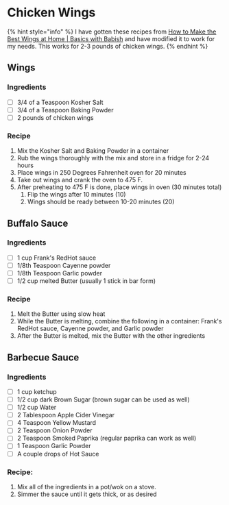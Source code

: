 # Chicken Wings

{% hint style="info" %}
I have gotten these recipes from [How to Make the Best Wings at Home | Basics with Babish](https://vid.puffyan.us/watch?v=mXtKxjyfRFU) and have modified it to work for my needs. This works for 2-3 pounds of chicken wings.
{% endhint %}

## Wings

### Ingredients

* [ ] 3/4 of a Teaspoon Kosher Salt
* [ ] 3/4 of a Teaspoon Baking Powder
* [ ] 2 pounds of chicken wings

### Recipe

1. Mix the Kosher Salt and Baking Powder in a container
2. Rub the wings thoroughly with the mix and store in a fridge for 2-24 hours
3. Place wings in 250 Degrees Fahrenheit oven for 20 minutes
4. Take out wings and crank the oven to 475 F.
5. After preheating to 475 F is done, place wings in oven (30 minutes total)
   1. Flip the wings after 10 minutes (10)
   2. Wings should be ready between 10-20 minutes (20)

## Buffalo Sauce

### Ingredients

* [ ] 1 cup Frank's RedHot sauce
* [ ] 1/8th Teaspoon Cayenne powder
* [ ] 1/8th Teaspoon Garlic powder
* [ ] 1/2 cup melted Butter (usually 1 stick in bar form)

### Recipe

1. Melt the Butter using slow heat
2. While the Butter is melting, combine the following in a container: Frank's RedHot sauce, Cayenne powder, and Garlic powder
3. After the Butter is melted, mix the Butter with the other ingredients

## Barbecue Sauce

### Ingredients

* [ ] 1 cup ketchup&#x20;
* [ ] 1/2 cup dark Brown Sugar (brown sugar can be used as well)
* [ ] 1/2 cup Water&#x20;
* [ ] 2 Tablespoon Apple Cider Vinegar&#x20;
* [ ] 4 Teaspoon Yellow Mustard&#x20;
* [ ] 2 Teaspoon Onion Powder
* [ ] 2 Teaspoon Smoked Paprika (regular paprika can work as well)
* [ ] 1 Teaspoon Garlic Powder&#x20;
* [ ] A couple drops of Hot Sauce

### Recipe:

1. Mix all of the ingredients in a pot/wok on a stove.
2. Simmer the sauce until it gets thick, or as desired
